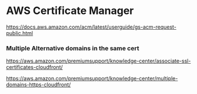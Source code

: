 # AWS Certificate Manager

https://docs.aws.amazon.com/acm/latest/userguide/gs-acm-request-public.html

### Multiple Alternative domains in the same cert
https://aws.amazon.com/premiumsupport/knowledge-center/associate-ssl-certificates-cloudfront/

https://aws.amazon.com/premiumsupport/knowledge-center/multiple-domains-https-cloudfront/

